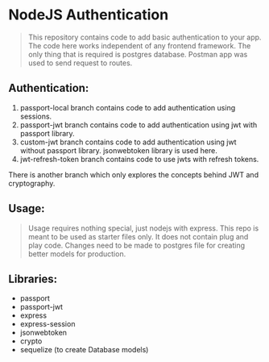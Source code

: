 # NodeJS Authentication

> This repository contains code to add basic authentication to your app. The code here works independent of any frontend framework. The only thing that is required is postgres database. Postman app was used to send request to routes.

## Authentication:

1. passport-local branch contains code to add authentication using sessions.
2. passport-jwt branch contains code to add authentication using jwt with passport library.
3. custom-jwt branch contains code to add authentication using jwt without passport library. jsonwebtoken library is used here.
4. jwt-refresh-token branch contains code to use jwts with refresh tokens.

There is another branch which only explores the concepts behind JWT and cryptography.

## Usage:

> Usage requires nothing special, just nodejs with express. This repo is meant to be used as starter files only. It does not contain plug and play code. Changes need to be made to postgres file for creating better models for production.

## Libraries:

- passport
- passport-jwt
- express
- express-session
- jsonwebtoken
- crypto
- sequelize (to create Database models)
